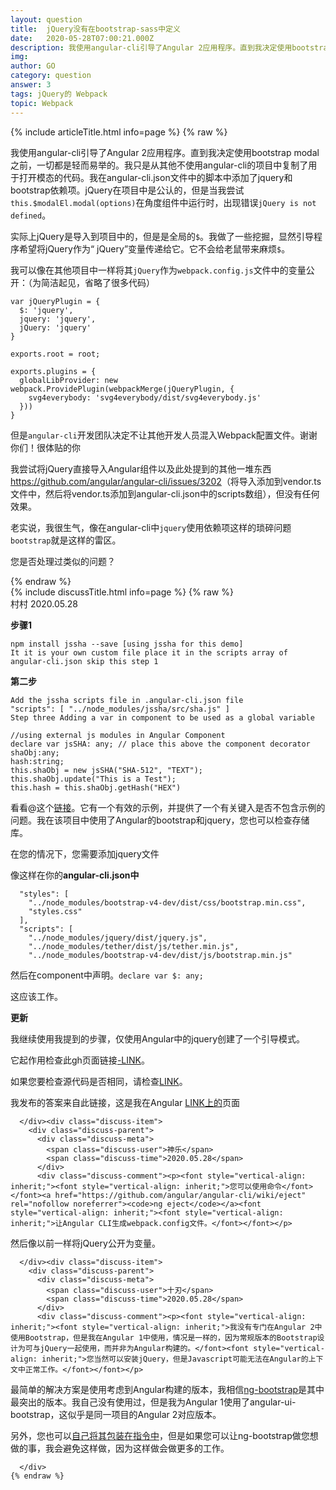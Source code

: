 ```yaml
---
layout: question
title:  jQuery没有在bootstrap-sass中定义
date:   2020-05-28T07:00:21.000Z
description: 我使用angular-cli引导了Angular 2应用程序。直到我决定使用bootstrap modal之前，一切都是轻而易举的。我只是从其他不使用an...
img: 
author: GO
category: question
answer: 3
tags: jQuery的 Webpack
topic: Webpack
---
```

<div class="article-root">
  <div class="article">
    {% include articleTitle.html info=page %}
    {% raw %}
    <div class="article-content"><p><font style="vertical-align: inherit;"><font style="vertical-align: inherit;">我使用angular-cli引导了Angular 2应用程序。</font><font style="vertical-align: inherit;">直到我决定使用bootstrap modal之前，一切都是轻而易举的。</font><font style="vertical-align: inherit;">我只是从其他不使用angular-cli的项目中复制了用于打开模态的代码。</font><font style="vertical-align: inherit;">我在angular-cli.json文件中的脚本中添加了jquery和bootstrap依赖项。</font><font style="vertical-align: inherit;">jQuery在项目中是公认的，但是当我尝试</font></font><code>this.$modalEl.modal(options)</code><font style="vertical-align: inherit;"><font style="vertical-align: inherit;">在角度组件中</font><font style="vertical-align: inherit;">运行时</font><font style="vertical-align: inherit;">，出现错误</font></font><code>jQuery is not defined</code><font style="vertical-align: inherit;"><font style="vertical-align: inherit;">。  </font></font></p>

<p><font style="vertical-align: inherit;"><font style="vertical-align: inherit;">实际上jQuery是导入到项目中的，但是是全局的</font></font><code>$</code><font style="vertical-align: inherit;"><font style="vertical-align: inherit;">。</font><font style="vertical-align: inherit;">我做了一些挖掘，显然引导程序希望将jQuery作为“ jQuery”变量传递给它。</font><font style="vertical-align: inherit;">它不会给老鼠带来麻烦</font></font><code>$</code><font style="vertical-align: inherit;"><font style="vertical-align: inherit;">。</font></font></p>

<p><font style="vertical-align: inherit;"><font style="vertical-align: inherit;">我可以</font><font style="vertical-align: inherit;">像在其他项目中一样</font><font style="vertical-align: inherit;">将其</font></font><code>jQuery</code><font style="vertical-align: inherit;"><font style="vertical-align: inherit;">作为</font></font><code>webpack.config.js</code><font style="vertical-align: inherit;"><font style="vertical-align: inherit;">文件中</font><font style="vertical-align: inherit;">的变量</font><font style="vertical-align: inherit;">公开</font><font style="vertical-align: inherit;">：（为简洁起见，省略了很多代码）</font></font></p>

<pre class="default prettyprint prettyprinted" style=""><code><span class="kwd">var</span><span class="pln"> jQueryPlugin </span><span class="pun">=</span><span class="pln"> </span><span class="pun">{</span><span class="pln">
  $</span><span class="pun">:</span><span class="pln"> </span><span class="str">'jquery'</span><span class="pun">,</span><span class="pln">
  jquery</span><span class="pun">:</span><span class="pln"> </span><span class="str">'jquery'</span><span class="pun">,</span><span class="pln">
  jQuery</span><span class="pun">:</span><span class="pln"> </span><span class="str">'jquery'</span><span class="pln">
</span><span class="pun">}</span><span class="pln">

exports</span><span class="pun">.</span><span class="pln">root </span><span class="pun">=</span><span class="pln"> root</span><span class="pun">;</span><span class="pln">

exports</span><span class="pun">.</span><span class="pln">plugins </span><span class="pun">=</span><span class="pln"> </span><span class="pun">{</span><span class="pln">
  globalLibProvider</span><span class="pun">:</span><span class="pln"> </span><span class="kwd">new</span><span class="pln"> webpack</span><span class="pun">.</span><span class="typ">ProvidePlugin</span><span class="pun">(</span><span class="pln">webpackMerge</span><span class="pun">(</span><span class="pln">jQueryPlugin</span><span class="pun">,</span><span class="pln"> </span><span class="pun">{</span><span class="pln">
    svg4everybody</span><span class="pun">:</span><span class="pln"> </span><span class="str">'svg4everybody/dist/svg4everybody.js'</span><span class="pln">
  </span><span class="pun">}))</span><span class="pln">
</span><span class="pun">}</span></code></pre>

<p><font style="vertical-align: inherit;"><font style="vertical-align: inherit;">但是</font></font><code>angular-cli</code><font style="vertical-align: inherit;"><font style="vertical-align: inherit;">开发团队决定不让其他开发人员混入Webpack配置文件。</font><font style="vertical-align: inherit;">谢谢你们！</font><font style="vertical-align: inherit;">很体贴的你</font></font></p>

<p><font style="vertical-align: inherit;"><font style="vertical-align: inherit;">我尝试将jQuery直接导入Angular组件以及此处提到的其他一堆东西</font></font><a href="https://github.com/angular/angular-cli/issues/3202" rel="noreferrer"><font style="vertical-align: inherit;"><font style="vertical-align: inherit;">https://github.com/angular/angular-cli/issues/3202</font></font></a><font style="vertical-align: inherit;"><font style="vertical-align: inherit;">（将导入添加到vendor.ts文件中，然后将vendor.ts添加到angular-cli.json中的scripts数组），但没有任何效果。</font></font></p>

<p><font style="vertical-align: inherit;"><font style="vertical-align: inherit;">老实说，我很生气，像</font><font style="vertical-align: inherit;">在angular-cli中</font></font><code>jquery</code><font style="vertical-align: inherit;"><font style="vertical-align: inherit;">使用依赖项</font><font style="vertical-align: inherit;">这样的琐碎问题</font></font><code>bootstrap</code><font style="vertical-align: inherit;"><font style="vertical-align: inherit;">就是这样的雷区。  </font></font></p>

<p><font style="vertical-align: inherit;"><font style="vertical-align: inherit;">您是否处理过类似的问题？</font></font></p></div>
    {% endraw %}
  </div>

  <div class="discuss-wrapper">
    {% include discussTitle.html info=page %}
    {% raw %}
    <div class="discuss-item">
        <div class="discuss-parent">
          <div class="discuss-meta">
            <span class="discuss-user">村村</span>
            <span class="discuss-time">2020.05.28</span>
          </div>
          <div class="discuss-comment"><p><strong><font style="vertical-align: inherit;"><font style="vertical-align: inherit;">步骤1</font></font></strong></p>

<pre class="default prettyprint prettyprinted" style=""><code><span class="pln">npm install jssha </span><span class="pun">--</span><span class="pln">save </span><span class="pun">[</span><span class="kwd">using</span><span class="pln"> jssha </span><span class="kwd">for</span><span class="pln"> </span><span class="kwd">this</span><span class="pln"> demo</span><span class="pun">]</span><span class="pln">
</span><span class="typ">It</span><span class="pln"> it </span><span class="kwd">is</span><span class="pln"> your own custom file place it </span><span class="kwd">in</span><span class="pln"> the scripts array </span><span class="kwd">of</span><span class="pln"> angular</span><span class="pun">-</span><span class="pln">cli</span><span class="pun">.</span><span class="pln">json skip </span><span class="kwd">this</span><span class="pln"> step </span><span class="lit">1</span></code></pre>

<p><strong><font style="vertical-align: inherit;"><font style="vertical-align: inherit;">第二步</font></font></strong></p>

<pre class="default prettyprint prettyprinted" style=""><code><span class="typ">Add</span><span class="pln"> the jssha scripts file </span><span class="kwd">in</span><span class="pln"> </span><span class="pun">.</span><span class="pln">angular</span><span class="pun">-</span><span class="pln">cli</span><span class="pun">.</span><span class="pln">json file
</span><span class="str">"scripts"</span><span class="pun">:</span><span class="pln"> </span><span class="pun">[</span><span class="pln"> </span><span class="str">"../node_modules/jssha/src/sha.js"</span><span class="pln"> </span><span class="pun">]</span><span class="pln">
</span><span class="typ">Step</span><span class="pln"> three </span><span class="typ">Adding</span><span class="pln"> a </span><span class="kwd">var</span><span class="pln"> </span><span class="kwd">in</span><span class="pln"> component to be used </span><span class="kwd">as</span><span class="pln"> a </span><span class="kwd">global</span><span class="pln"> variable

</span><span class="com">//using external js modules in Angular Component</span><span class="pln">
declare </span><span class="kwd">var</span><span class="pln"> jsSHA</span><span class="pun">:</span><span class="pln"> any</span><span class="pun">;</span><span class="pln"> </span><span class="com">// place this above the component decorator</span><span class="pln">
shaObj</span><span class="pun">:</span><span class="pln">any</span><span class="pun">;</span><span class="pln">
hash</span><span class="pun">:</span><span class="kwd">string</span><span class="pun">;</span><span class="pln">
</span><span class="kwd">this</span><span class="pun">.</span><span class="pln">shaObj </span><span class="pun">=</span><span class="pln"> </span><span class="kwd">new</span><span class="pln"> jsSHA</span><span class="pun">(</span><span class="str">"SHA-512"</span><span class="pun">,</span><span class="pln"> </span><span class="str">"TEXT"</span><span class="pun">);</span><span class="pln">
</span><span class="kwd">this</span><span class="pun">.</span><span class="pln">shaObj</span><span class="pun">.</span><span class="pln">update</span><span class="pun">(</span><span class="str">"This is a Test"</span><span class="pun">);</span><span class="pln">
</span><span class="kwd">this</span><span class="pun">.</span><span class="pln">hash </span><span class="pun">=</span><span class="pln"> </span><span class="kwd">this</span><span class="pun">.</span><span class="pln">shaObj</span><span class="pun">.</span><span class="pln">getHash</span><span class="pun">(</span><span class="str">"HEX"</span><span class="pun">)</span></code></pre>

<p><font style="vertical-align: inherit;"><font style="vertical-align: inherit;">看看@这个</font></font><a href="https://rahulrsingh09.github.io/AngularConcepts/faq" rel="nofollow noreferrer"><font style="vertical-align: inherit;"><font style="vertical-align: inherit;">链接</font></font></a><font style="vertical-align: inherit;"><font style="vertical-align: inherit;">。</font><font style="vertical-align: inherit;">它有一个有效的示例，并提供了一个有关键入是否不包含示例的问题。</font><font style="vertical-align: inherit;">我在该项目中使用了Angular的bootstrap和jquery，您也可以检查存储库。</font></font></p>

<p><font style="vertical-align: inherit;"><font style="vertical-align: inherit;">在您的情况下，您需要添加jquery文件 </font></font></p>

<p><font style="vertical-align: inherit;"><font style="vertical-align: inherit;">像这样在你的</font></font><strong><font style="vertical-align: inherit;"><font style="vertical-align: inherit;">angular-cli.json中</font></font></strong></p>

<pre class="default prettyprint prettyprinted" style=""><code><span class="pln">  </span><span class="str">"styles"</span><span class="pun">:</span><span class="pln"> </span><span class="pun">[</span><span class="pln">
    </span><span class="str">"../node_modules/bootstrap-v4-dev/dist/css/bootstrap.min.css"</span><span class="pun">,</span><span class="pln">
    </span><span class="str">"styles.css"</span><span class="pln">
  </span><span class="pun">],</span><span class="pln">
  </span><span class="str">"scripts"</span><span class="pun">:</span><span class="pln"> </span><span class="pun">[</span><span class="pln">
    </span><span class="str">"../node_modules/jquery/dist/jquery.js"</span><span class="pun">,</span><span class="pln">
    </span><span class="str">"../node_modules/tether/dist/js/tether.min.js"</span><span class="pun">,</span><span class="pln">
    </span><span class="str">"../node_modules/bootstrap-v4-dev/dist/js/bootstrap.min.js"</span></code></pre>

<p><font style="vertical-align: inherit;"><font style="vertical-align: inherit;">然后在component中声明。</font></font><code>declare var $: any;</code></p>

<p><font style="vertical-align: inherit;"><font style="vertical-align: inherit;">这应该工作。 </font></font></p>

<p><strong><font style="vertical-align: inherit;"><font style="vertical-align: inherit;">更新</font></font></strong></p>

<p><font style="vertical-align: inherit;"><font style="vertical-align: inherit;">我继续使用我提到的步骤，仅使用Angular中的jquery创建了一个引导模式。</font></font></p>

<p><font style="vertical-align: inherit;"><font style="vertical-align: inherit;">它起作用检查此gh页面链接</font></font><a href="https://rahulrsingh09.github.io/TestingSPA" rel="nofollow noreferrer"><font style="vertical-align: inherit;"><font style="vertical-align: inherit;">-LINK</font></font></a><font style="vertical-align: inherit;"><font style="vertical-align: inherit;">。</font></font></p>

<p><font style="vertical-align: inherit;"><font style="vertical-align: inherit;">如果您要检查源代码是否相同，请检查</font></font><a href="https://github.com/rahulrsingh09/TestingSPA" rel="nofollow noreferrer"><font style="vertical-align: inherit;"><font style="vertical-align: inherit;">LINK</font></font></a><font style="vertical-align: inherit;"><font style="vertical-align: inherit;">。</font></font></p>

<p><font style="vertical-align: inherit;"><font style="vertical-align: inherit;">我发布的答案来自此链接，这是我在Angular </font><a href="https://rahulrsingh09.github.io/AngularConcepts" rel="nofollow noreferrer"><font style="vertical-align: inherit;">LINK上的</font></a><font style="vertical-align: inherit;">页面</font></font><a href="https://rahulrsingh09.github.io/AngularConcepts" rel="nofollow noreferrer"><font style="vertical-align: inherit;"></font></a></p></div>
        </div>
        
      </div><div class="discuss-item">
        <div class="discuss-parent">
          <div class="discuss-meta">
            <span class="discuss-user">神乐</span>
            <span class="discuss-time">2020.05.28</span>
          </div>
          <div class="discuss-comment"><p><font style="vertical-align: inherit;"><font style="vertical-align: inherit;">您可以使用命令</font></font><a href="https://github.com/angular/angular-cli/wiki/eject" rel="nofollow noreferrer"><code>ng eject</code></a><font style="vertical-align: inherit;"><font style="vertical-align: inherit;">让Angular CLI生成webpack.config文件。</font></font></p>

<p><font style="vertical-align: inherit;"><font style="vertical-align: inherit;">然后像以前一样将jQuery公开为变量。</font></font></p></div>
        </div>
        
      </div><div class="discuss-item">
        <div class="discuss-parent">
          <div class="discuss-meta">
            <span class="discuss-user">十刃</span>
            <span class="discuss-time">2020.05.28</span>
          </div>
          <div class="discuss-comment"><p><font style="vertical-align: inherit;"><font style="vertical-align: inherit;">我没有专门在Angular 2中使用Bootstrap，但是我在Angular 1中使用，情况是一样的，因为常规版本的Bootstrap设计为可与jQuery一起使用，而并非为Angular构建的。</font><font style="vertical-align: inherit;">您当然可以安装jQuery，但是Javascript可能无法在Angular的上下文中正常工作。</font></font></p>

<p><font style="vertical-align: inherit;"><font style="vertical-align: inherit;">最简单的解决方案是使用考虑到Angular构建的版本，我相信</font></font><a href="https://ng-bootstrap.github.io/#/home" rel="nofollow noreferrer"><font style="vertical-align: inherit;"><font style="vertical-align: inherit;">ng-bootstrap</font></font></a><font style="vertical-align: inherit;"><font style="vertical-align: inherit;">是其中最突出的版本。</font><font style="vertical-align: inherit;">我自己没有使用过，但是我为Angular 1使用了angular-ui-bootstrap，这似乎是同一项目的Angular 2对应版本。</font></font></p>

<p><font style="vertical-align: inherit;"><font style="vertical-align: inherit;">另外，您也可以</font></font><a href="https://hackernoon.com/wrap-any-jquery-plugin-with-angular-2-component-case-study-8b00eacec998" rel="nofollow noreferrer"><font style="vertical-align: inherit;"><font style="vertical-align: inherit;">自己将其包装在指令中</font></font></a><font style="vertical-align: inherit;"><font style="vertical-align: inherit;">，但是如果您可以让ng-bootstrap做您想做的事，我会避免这样做，因为这样做会做更多的工作。</font></font></p></div>
        </div>
        
      </div>
    {% endraw %}
  </div>
<div>
